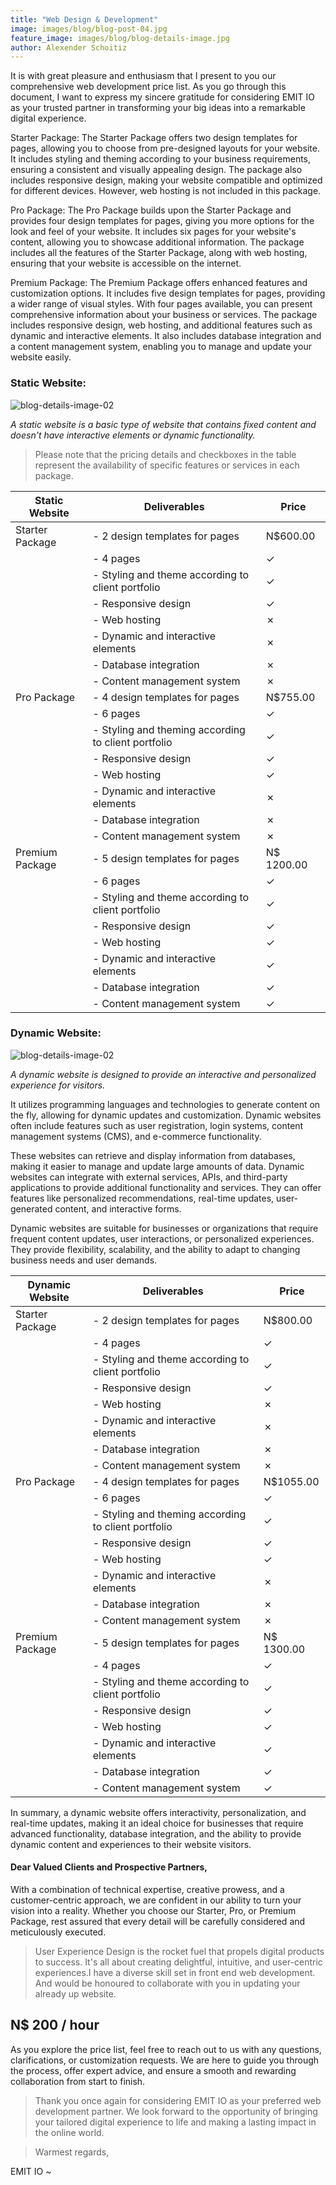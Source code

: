 ```yaml
---
title: "Web Design & Development"
image: images/blog/blog-post-04.jpg
feature_image: images/blog/blog-details-image.jpg
author: Alexender Schoitiz
---
```


It is with great pleasure and enthusiasm that I present to you our comprehensive web development price list. As you go through this document, I want to express my sincere gratitude for considering EMIT IO as your trusted partner in transforming your big ideas into a remarkable digital experience.

Starter Package: The Starter Package offers two design templates for pages, allowing you to choose from pre-designed layouts for your website. It includes styling and theming according to your business requirements, ensuring a consistent and visually appealing design. The package also includes responsive design, making your website compatible and optimized for different devices. However, web hosting is not included in this package.

Pro Package: The Pro Package builds upon the Starter Package and provides four design templates for pages, giving you more options for the look and feel of your website. It includes six pages for your website's content, allowing you to showcase additional information. The package includes all the features of the Starter Package, along with web hosting, ensuring that your website is accessible on the internet.

Premium Package: The Premium Package offers enhanced features and customization options. It includes five design templates for pages, providing a wider range of visual styles. With four pages available, you can present comprehensive information about your business or services. The package includes responsive design, web hosting, and additional features such as dynamic and interactive elements. It also includes database integration and a content management system, enabling you to manage and update your website easily.

### Static Website:

![blog-details<!--  -->-image-02](https://user-images.githubusercontent.com/16266381/71399826-2009b380-264f-11ea-9bc3-59d7fa9a9994.jpg)

_A static website is a basic type of website that contains fixed content and doesn't have interactive elements or dynamic functionality._

> Please note that the pricing details and checkboxes in the table represent the availability of specific features or services in each package.

| Static Website  | Deliverables                                        | Price      |
| --------------- | --------------------------------------------------- | ---------- |
| Starter Package | - 2 design templates for pages                      | N$600.00   |
|                 | - 4 pages                                           | ✓          |
|                 | - Styling and theme according to client portfolio   | ✓          |
|                 | - Responsive design                                 | ✓          |
|                 | - Web hosting                                       | ✗          |
|                 | - Dynamic and interactive elements                  | ✗          |
|                 | - Database integration                              | ✗          |
|                 | - Content management system                         | ✗          |
| Pro Package     | - 4 design templates for pages                      | N$755.00   |
|                 | - 6 pages                                           | ✓          |
|                 | - Styling and theming according to client portfolio | ✓          |
|                 | - Responsive design                                 | ✓          |
|                 | - Web hosting                                       | ✓          |
|                 | - Dynamic and interactive elements                  | ✗          |
|                 | - Database integration                              | ✗          |
|                 | - Content management system                         | ✗          |
| Premium Package | - 5 design templates for pages                      | N$ 1200.00 |
|                 | - 6 pages                                           | ✓          |
|                 | - Styling and theme according to client portfolio   | ✓          |
|                 | - Responsive design                                 | ✓          |
|                 | - Web hosting                                       | ✓          |
|                 | - Dynamic and interactive elements                  | ✓          |
|                 | - Database integration                              | ✓          |
|                 | - Content management system                         | ✓          |

### Dynamic Website:

![blog-details<!--  -->-image-02](https://user-images.githubusercontent.com/16266381/71399826-2009b380-264f-11ea-9bc3-59d7fa9a9994.jpg)

_A dynamic website is designed to provide an interactive and personalized experience for visitors._

It utilizes programming languages and technologies to generate content on the fly, allowing for dynamic updates and customization.
Dynamic websites often include features such as user registration, login systems, content management systems (CMS), and e-commerce functionality.

These websites can retrieve and display information from databases, making it easier to manage and update large amounts of data.
Dynamic websites can integrate with external services, APIs, and third-party applications to provide additional functionality and services.
They can offer features like personalized recommendations, real-time updates, user-generated content, and interactive forms.

Dynamic websites are suitable for businesses or organizations that require frequent content updates, user interactions, or personalized experiences.
They provide flexibility, scalability, and the ability to adapt to changing business needs and user demands.

| Dynamic Website | Deliverables                                        | Price      |
| --------------- | --------------------------------------------------- | ---------- |
| Starter Package | - 2 design templates for pages                      | N$800.00   |
|                 | - 4 pages                                           | ✓          |
|                 | - Styling and theme according to client portfolio   | ✓          |
|                 | - Responsive design                                 | ✓          |
|                 | - Web hosting                                       | ✗          |
|                 | - Dynamic and interactive elements                  | ✗          |
|                 | - Database integration                              | ✗          |
|                 | - Content management system                         | ✗          |
| Pro Package     | - 4 design templates for pages                      | N$1055.00  |
|                 | - 6 pages                                           | ✓          |
|                 | - Styling and theming according to client portfolio | ✓          |
|                 | - Responsive design                                 | ✓          |
|                 | - Web hosting                                       | ✓          |
|                 | - Dynamic and interactive elements                  | ✗          |
|                 | - Database integration                              | ✗          |
|                 | - Content management system                         | ✗          |
| Premium Package | - 5 design templates for pages                      | N$ 1300.00 |
|                 | - 4 pages                                           | ✓          |
|                 | - Styling and theme according to client portfolio   | ✓          |
|                 | - Responsive design                                 | ✓          |
|                 | - Web hosting                                       | ✓          |
|                 | - Dynamic and interactive elements                  | ✓          |
|                 | - Database integration                              | ✓          |
|                 | - Content management system                         | ✓          |

In summary, a dynamic website offers interactivity, personalization, and real-time updates, making it an ideal choice for businesses that require advanced functionality, database integration, and the ability to provide dynamic content and experiences to their website visitors.

#### Dear Valued Clients and Prospective Partners,

With a combination of technical expertise, creative prowess, and a customer-centric approach, we are confident in our ability to turn your vision into a reality. Whether you choose our Starter, Pro, or Premium Package, rest assured that every detail will be carefully considered and meticulously executed.

> User Experience Design is the rocket fuel that propels digital products to success. It's all about creating delightful, intuitive, and user-centric experiences.I have a diverse skill set in front end web development. And would be honoured to collaborate with you in updating your already up website.

## N$ 200 / hour

As you explore the price list, feel free to reach out to us with any questions, clarifications, or customization requests. We are here to guide you through the process, offer expert advice, and ensure a smooth and rewarding collaboration from start to finish.

> Thank you once again for considering EMIT IO as your preferred web development partner. We look forward to the opportunity of bringing your tailored digital experience to life and making a lasting impact in the online world.

> Warmest regards,

EMIT IO ~
